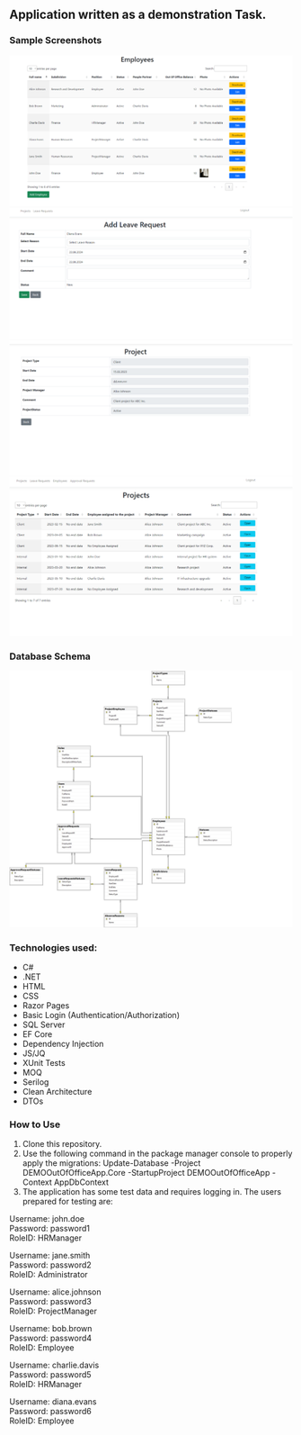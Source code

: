 ## Application written as a demonstration Task.

### Sample Screenshots
![Alt text](https://raw.githubusercontent.com/MariuszBudzynski/DEMO_Out_of_Office_App/master/2024-06-22%20141332.png)
![Alt text](https://raw.githubusercontent.com/MariuszBudzynski/DEMO_Out_of_Office_App/master/2024-06-22%20141633.png)
![Alt text](https://raw.githubusercontent.com/MariuszBudzynski/DEMO_Out_of_Office_App/master/2024-06-22%20141556.png)
![Alt text](https://raw.githubusercontent.com/MariuszBudzynski/DEMO_Out_of_Office_App/master/2024-06-22%20141431.png)

### Database Schema
![Alt text](https://raw.githubusercontent.com/MariuszBudzynski/DEMO_Out_of_Office_App/master/DBDiagram.jpg)

### Technologies used:
- C#
- .NET
- HTML
- CSS
- Razor Pages
- Basic Login (Authentication/Authorization)
- SQL Server
- EF Core
- Dependency Injection
- JS/JQ
- XUnit Tests
- MOQ
- Serilog
- Clean Architecture
- DTOs

### How to Use
1. Clone this repository.
2. Use the following command in the package manager console to properly apply the migrations: Update-Database -Project DEMOOutOfOfficeApp.Core -StartupProject DEMOOutOfOfficeApp -Context AppDbContext
3. The application has some test data and requires logging in. The users prepared for testing are:

Username: john.doe  
Password: password1  
RoleID: HRManager

Username: jane.smith  
Password: password2  
RoleID: Administrator

Username: alice.johnson  
Password: password3  
RoleID: ProjectManager

Username: bob.brown  
Password: password4  
RoleID: Employee

Username: charlie.davis  
Password: password5  
RoleID: HRManager

Username: diana.evans  
Password: password6  
RoleID: Employee
